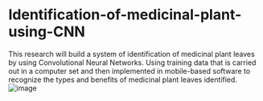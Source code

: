 # Identification-of-medicinal-plant-using-CNN

This research will build a system of identification of medicinal plant leaves by using Convolutional Neural Networks. Using training data that is carried out in a computer set and then implemented in mobile-based software to recognize the types and benefits of medicinal plant leaves identified.
![image](https://github.com/LocharlaSravani/Identification-of-medicinal-plant-using-CNN/assets/155865906/9e4f90dc-6050-48be-b6ca-61aea4846d50)


